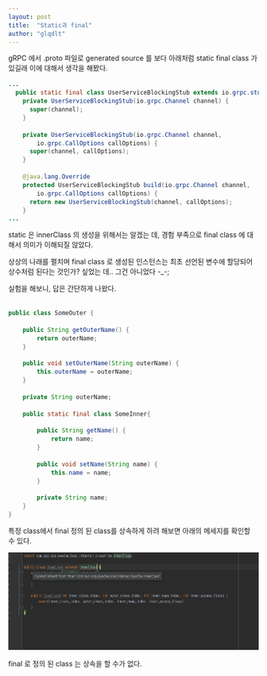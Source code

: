 ```yaml
---
layout: post
title:  "Static과 final"
author: "glqdlt"
---
```


gRPC 에서 .proto 파일로 generated source 를 보다 아래처럼 static final class 가 있길래 이에 대해서 생각을 해봤다.
```java
...
  public static final class UserServiceBlockingStub extends io.grpc.stub.AbstractStub<UserServiceBlockingStub> {
    private UserServiceBlockingStub(io.grpc.Channel channel) {
      super(channel);
    }

    private UserServiceBlockingStub(io.grpc.Channel channel,
        io.grpc.CallOptions callOptions) {
      super(channel, callOptions);
    }

    @java.lang.Override
    protected UserServiceBlockingStub build(io.grpc.Channel channel,
        io.grpc.CallOptions callOptions) {
      return new UserServiceBlockingStub(channel, callOptions);
    }
...
```

static 은 innerClass 의 생성을 위해서는 알겠는 데, 경험 부족으로 final class 에 대해서 의미가 이해되질 않았다.

상상의 나래를 펼치며 final class 로 생성된 인스턴스는 최초 선언된 변수에 할당되어 상수처럼 된다는 것인가? 싶었는 데.. 그건 아니었다 -_-;

실험을 해보니, 답은 간단하게 나왔다.

```java

public class SomeOuter {

    public String getOuterName() {
        return outerName;
    }

    public void setOuterName(String outerName) {
        this.outerName = outerName;
    }

    private String outerName;

    public static final class SomeInner{

        public String getName() {
            return name;
        }

        public void setName(String name) {
            this.name = name;
        }

        private String name;
    }
}

```

특정 class에서 final 정의 된 class를 상속하게 하려 해보면 아래의 메세지를 확인할 수 있다.

<img src="/images/static_final_class.PNG"/>

final 로 정의 된 class 는 상속을 할 수가 없다. 